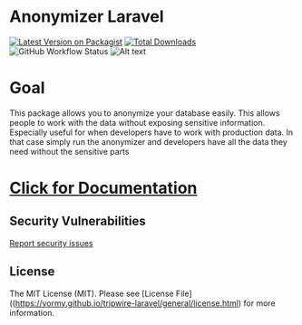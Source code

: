 # Anonymizer Laravel

[![Latest Version on Packagist](https://img.shields.io/packagist/v/yormy/anonymizer-laravel.svg?style=flat-square)](https://packagist.org/packages/yormy/anonymizer-laravel)
[![Total Downloads](https://img.shields.io/packagist/dt/yormy/anonymizer-laravel.svg?style=flat-square)](https://packagist.org/packages/yormy/anonymizer-laravel)
![GitHub Workflow Status](https://img.shields.io/github/workflow/status/facade/ignition/run-php-tests?label=Tests)
![Alt text](./coverage.svg)

# Goal
This package allows you to anonymize your database easily. This allows people to work with the data without exposing sensitive information.
Especially useful for when developers have to work with production data. In that case simply run the anonymizer and developers have all the data they need without the sensitive parts

# [Click for Documentation](https://yormy.github.io/anonimizer-laravel/)

## Security Vulnerabilities
[Report security issues](https://yormy.github.io/tripwire-laravel/general/report_security.html)

## License

The MIT License (MIT). Please see [License File]((https://yormy.github.io/tripwire-laravel/general/license.html) for more information.

